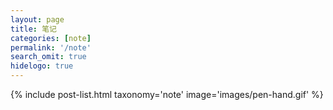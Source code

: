 ```yaml
---
layout: page
title: 笔记
categories: [note]
permalink: '/note'
search_omit: true
hidelogo: true
---
```

{% include post-list.html taxonomy='note' image='images/pen-hand.gif' %}
